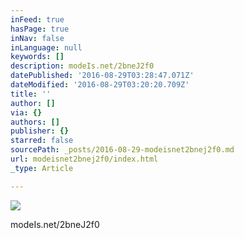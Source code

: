 ```yaml
---
inFeed: true
hasPage: true
inNav: false
inLanguage: null
keywords: []
description: modeIs.net/2bneJ2f0
datePublished: '2016-08-29T03:28:47.071Z'
dateModified: '2016-08-29T03:20:20.709Z'
title: ''
author: []
via: {}
authors: []
publisher: {}
starred: false
sourcePath: _posts/2016-08-29-modeisnet2bnej2f0.md
url: modeisnet2bnej2f0/index.html
_type: Article

---
```

![](https://the-grid-user-content.s3-us-west-2.amazonaws.com/203ca172-4ebf-4c99-a777-e57590e52ab8.jpg)

modeIs.net/2bneJ2f0